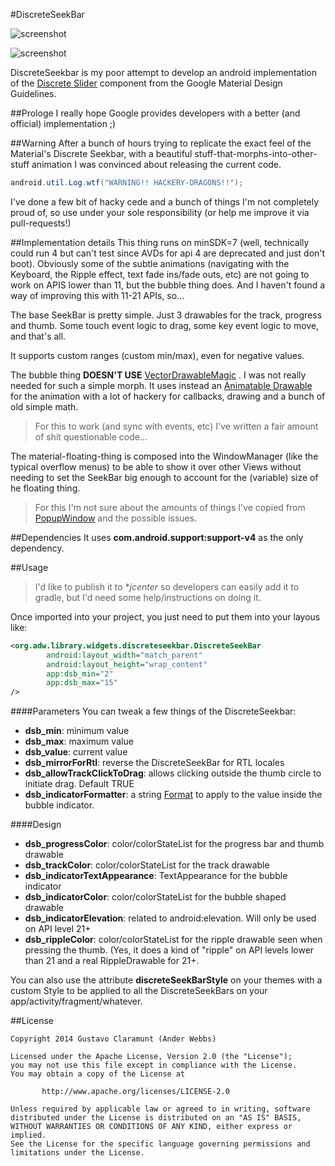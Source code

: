 #DiscreteSeekBar

![screenshot](https://lh6.googleusercontent.com/-JjvxVMCm1ug/VHUPWVBfpbI/AAAAAAAAHtQ/TPtoOjHI5MA/w639-h356/seekbar2.gif)

![screenshot](https://lh3.googleusercontent.com/-7nbVPXxUhYk/VG-rO64pMWI/AAAAAAAAHsM/aMRglt2Vzrk/w639-h480/animation.gif)

DiscreteSeekbar is my poor attempt to develop an android implementation of the [Discrete Slider] component from the Google Material Design Guidelines.

##Prologe
I really hope Google provides developers with a better (and official) implementation ;)

##Warning
After a bunch of hours trying to replicate the exact feel of the Material's Discrete Seekbar, with a beautiful stuff-that-morphs-into-other-stuff animation I was convinced about releasing the current code.

```java
android.util.Log.wtf("WARNING!! HACKERY-DRAGONS!!");
```
I've done a few bit of hacky cede and a bunch of things I'm not completely proud of, so use under your sole responsibility (or help me improve it via pull-requests!)

##Implementation details
This thing runs on minSDK=7 (well, technically could run 4 but can't test since AVDs for api 4 are deprecated and just don't boot).
Obviously some of the subtle animations (navigating with the Keyboard, the Ripple effect, text fade ins/fade outs, etc) are not going to work on APIS lower than 11, but the bubble thing does. And I haven't found a way of improving this with 11-21 APIs, so...

The base SeekBar is pretty simple. Just 3 drawables for the track, progress and thumb. Some touch event logic to drag, some key event logic to move, and that's all.

It supports custom ranges (custom min/max), even for negative values.

The bubble thing **DOESN'T USE** [VectorDrawableMagic] . I was not really needed for such a simple morph. It uses instead an [Animatable Drawable] for the animation with a lot of hackery for callbacks, drawing and a bunch of old simple math.

>For this to work (and sync with events, etc) I've written a fair amount of shit questionable code...

The material-floating-thing is composed into the WindowManager (like the typical overflow menus) to be able to show it over other Views without needing to set the SeekBar big enough to account for the (variable) size of he floating thing.

>For this I'm not sure about the amounts of things I've copied from [PopupWindow] and the possible issues.

##Dependencies
It uses **com.android.support:support-v4** as the only dependency.

##Usage
>I'd like to publish it to **jcenter* so developers can easily add it to gradle, but I'd need some help/instructions on doing it.

Once imported into your project, you just need to put them into your layous like:
```xml
<org.adw.library.widgets.discreteseekbar.DiscreteSeekBar
        android:layout_width="match_parent"
        android:layout_height="wrap_content"
        app:dsb_min="2"
        app:dsb_max="15"
/>
```

####Parameters
You can tweak a few things of the DiscreteSeekbar:

* **dsb_min**: minimum value
* **dsb_max**: maximum value
* **dsb_value**: current value
* **dsb_mirrorForRtl**: reverse the DiscreteSeekBar for RTL locales
* **dsb_allowTrackClickToDrag**: allows clicking outside the thumb circle to initiate drag. Default TRUE
* **dsb_indicatorFormatter**: a string [Format] to apply to the value inside the bubble indicator.

####Design
 
* **dsb_progressColor**: color/colorStateList for the progress bar and thumb drawable
* **dsb_trackColor**: color/colorStateList for the track drawable
* **dsb_indicatorTextAppearance**: TextAppearance for the bubble indicator
* **dsb_indicatorColor**: color/colorStateList for the bubble shaped drawable
* **dsb_indicatorElevation**: related to android:elevation. Will only be used on API level 21+
* **dsb_rippleColor**: color/colorStateList for the ripple drawable seen when pressing the thumb. (Yes, it does a kind of "ripple" on API levels lower than 21 and a real RippleDrawable for 21+.

You can also use the attribute **discreteSeekBarStyle** on your themes with a custom Style to be applied to all the DiscreteSeekBars on your app/activity/fragment/whatever.

##License
```
Copyright 2014 Gustavo Claramunt (Ander Webbs)

Licensed under the Apache License, Version 2.0 (the "License");
you may not use this file except in compliance with the License.
You may obtain a copy of the License at

       http://www.apache.org/licenses/LICENSE-2.0

Unless required by applicable law or agreed to in writing, software
distributed under the License is distributed on an "AS IS" BASIS,
WITHOUT WARRANTIES OR CONDITIONS OF ANY KIND, either express or implied.
See the License for the specific language governing permissions and
limitations under the License.
```

[Discrete Slider]:http://www.google.com/design/spec/components/sliders.html#sliders-discrete-slider
[VectorDrawableMagic]:https://developer.android.com/reference/android/graphics/drawable/AnimatedVectorDrawable.html
[Animatable Drawable]:https://developer.android.com/reference/android/graphics/drawable/Animatable.html
[PopupWindow]:https://developer.android.com/reference/android/widget/PopupWindow.html
[Format]:https://developer.android.com/reference/java/util/Formatter.html

